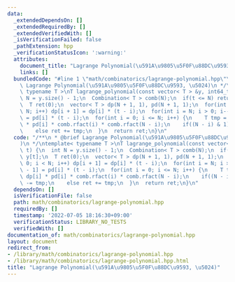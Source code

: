 ```yaml
---
data:
  _extendedDependsOn: []
  _extendedRequiredBy: []
  _extendedVerifiedWith: []
  _isVerificationFailed: false
  _pathExtension: hpp
  _verificationStatusIcon: ':warning:'
  attributes:
    document_title: "Lagrange Polynomial(\u591A\u9805\u5F0F\u88DC\u9593, \u5024)"
    links: []
  bundledCode: "#line 1 \"math/combinatorics/lagrange-polynomial.hpp\"\n/**\n * @brief\
    \ Lagrange Polynomial(\u591A\u9805\u5F0F\u88DC\u9593, \u5024)\n */\ntemplate<\
    \ typename T >\nT lagrange_polynomial(const vector< T > &y, int64_t t) {\n  int\
    \ N = y.size() - 1;\n  Combination< T > comb(N);\n  if(t <= N) return y[t];\n\
    \  T ret(0);\n  vector< T > dp(N + 1, 1), pd(N + 1, 1);\n  for(int i = 0; i <\
    \ N; i++) dp[i + 1] = dp[i] * (t - i);\n  for(int i = N; i > 0; i--) pd[i - 1]\
    \ = pd[i] * (t - i);\n  for(int i = 0; i <= N; i++) {\n    T tmp = y[i] * dp[i]\
    \ * pd[i] * comb.rfact(i) * comb.rfact(N - i);\n    if((N - i) & 1) ret -= tmp;\n\
    \    else ret += tmp;\n  }\n  return ret;\n}\n"
  code: "/**\n * @brief Lagrange Polynomial(\u591A\u9805\u5F0F\u88DC\u9593, \u5024\
    )\n */\ntemplate< typename T >\nT lagrange_polynomial(const vector< T > &y, int64_t\
    \ t) {\n  int N = y.size() - 1;\n  Combination< T > comb(N);\n  if(t <= N) return\
    \ y[t];\n  T ret(0);\n  vector< T > dp(N + 1, 1), pd(N + 1, 1);\n  for(int i =\
    \ 0; i < N; i++) dp[i + 1] = dp[i] * (t - i);\n  for(int i = N; i > 0; i--) pd[i\
    \ - 1] = pd[i] * (t - i);\n  for(int i = 0; i <= N; i++) {\n    T tmp = y[i] *\
    \ dp[i] * pd[i] * comb.rfact(i) * comb.rfact(N - i);\n    if((N - i) & 1) ret\
    \ -= tmp;\n    else ret += tmp;\n  }\n  return ret;\n}\n"
  dependsOn: []
  isVerificationFile: false
  path: math/combinatorics/lagrange-polynomial.hpp
  requiredBy: []
  timestamp: '2022-07-05 18:16:30+09:00'
  verificationStatus: LIBRARY_NO_TESTS
  verifiedWith: []
documentation_of: math/combinatorics/lagrange-polynomial.hpp
layout: document
redirect_from:
- /library/math/combinatorics/lagrange-polynomial.hpp
- /library/math/combinatorics/lagrange-polynomial.hpp.html
title: "Lagrange Polynomial(\u591A\u9805\u5F0F\u88DC\u9593, \u5024)"
---
```

